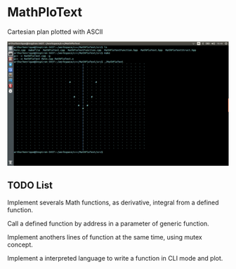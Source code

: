 MathPloText
=======

Cartesian plan plotted with ASCII


![alt text](./sample/sample.png "X^2")

TODO List
---------

Implement severals Math functions, as derivative, integral from a defined function.

Call a defined function by address in a parameter of generic function.

Implement anothers lines of function at the same time, using mutex concept.

Implement a interpreted language to write a function in CLI mode and plot.
